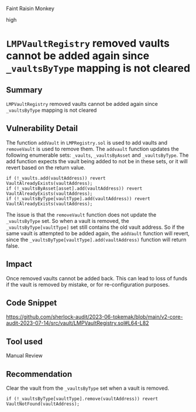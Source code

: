 Faint Raisin Monkey

high

# `LMPVaultRegistry` removed vaults cannot be added again since `_vaultsByType` mapping is not cleared
## Summary

`LMPVaultRegistry` removed vaults cannot be added again since `_vaultsByType` mapping is not cleared

## Vulnerability Detail

The function `addVault` in `LMPRegistry.sol` is used to add vaults and `removeVault` is used to remove them. The `addvault` function updates the following enumerable sets: `_vaults`, `_vaultsByAsset` and `_vaultsByType`. The add function expects the vault being added to not be in these sets, or it will revert based on the return value.

```solidity
if (!_vaults.add(vaultAddress)) revert VaultAlreadyExists(vaultAddress);
if (!_vaultsByAsset[asset].add(vaultAddress)) revert VaultAlreadyExists(vaultAddress);
if (!_vaultsByType[vaultType].add(vaultAddress)) revert VaultAlreadyExists(vaultAddress);
```

The issue is that the `removeVault` function does not update the `_vaultsByType` set. So when a vault is removed, the `_vaultsByType[vaultType]` set still contains the old vault address. So if the same vault is attempted to be added again, the `addVault` function will revert, since the `_vaultsByType[vaultType].add(vaultAddress)` function will return false.

## Impact

Once removed vaults cannot be added back. This can lead to loss of funds if the vault is removed by mistake, or for re-configuration purposes.

## Code Snippet

https://github.com/sherlock-audit/2023-06-tokemak/blob/main/v2-core-audit-2023-07-14/src/vault/LMPVaultRegistry.sol#L64-L82

## Tool used

Manual Review

## Recommendation

Clear the vault from the `_vaultsByType` set when a vault is removed.

```solidity
if (!_vaultsByType[vaultType].remove(vaultAddress)) revert VaultNotFound(vaultAddress);
```
